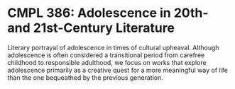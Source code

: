 # CMPL 386: Adolescence in 20th- and 21st-Century Literature

Literary portrayal of adolescence in times of cultural upheaval. Although adolescence is often considered a transitional period from carefree childhood to responsible adulthood, we focus on works that explore adolescence primarily as a creative quest for a more meaningful way of life than the one bequeathed by the previous generation.